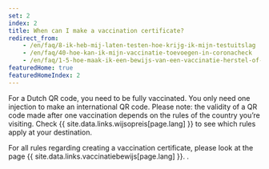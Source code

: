 ```yaml
---
set: 2
index: 2
title: When can I make a vaccination certificate?
redirect_from: 
    - /en/faq/8-ik-heb-mij-laten-testen-hoe-krijg-ik-mijn-testuitslag
    - /en/faq/40-hoe-kan-ik-mijn-vaccinatie-toevoegen-in-coronacheck
    - /en/faq/1-5-hoe-maak-ik-een-bewijs-van-een-vaccinatie-herstel-of-testuitslag
featuredHome: true
featuredHomeIndex: 2
---
```

For a Dutch QR code, you need to be fully vaccinated. You only need one injection to make an international QR code. Please note: the validity of a QR code made after one vaccination depends on the rules of the country you’re visiting. Check {{ site.data.links.wijsopreis[page.lang] }} to see which rules apply at your destination. 

For all rules regarding creating a vaccination certificate, please look at the page {{ site.data.links.vaccinatiebewijs[page.lang] }}. .
